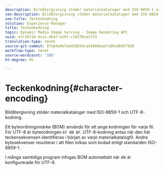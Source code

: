 ```yaml
---
description: Bildåtergivning stöder materialkataloger med ISO-8859-1 och UTF-8-kodning.
seo-description: Bildåtergivning stöder materialkataloger med ISO-8859-1 och UTF-8-kodning.
seo-title: Teckenkodning
solution: Experience Manager
title: Teckenkodning
topic: Dynamic Media Image Serving - Image Rendering API
uuid: efc3971b-dca1-4b47-a197-c10270ce17c9
translation-type: tm+mt
source-git-commit: 97a84e8e7edd3d834ca42069eae7c09c00d57938
workflow-type: tm+mt
source-wordcount: '105'
ht-degree: 0%

---
```



# Teckenkodning{#character-encoding}

Bildåtergivning stöder materialkataloger med ISO-8859-1 och UTF-8-kodning.

Ett byteordningsmärke (BOM) används för att ange kodningen för varje fil. För UTF-8 är byteordningen `EF BB BF`. UTF-8-kodning antas när den här teckensekvensen identifieras i början av varje materialkatalogfil. Andra bytesekvenser resulterar i att filen tolkas som kodad enligt standarden ISO-8859-1.

I många samtidiga program infogas BOM automatiskt när de är konfigurerade för UTF-8.
